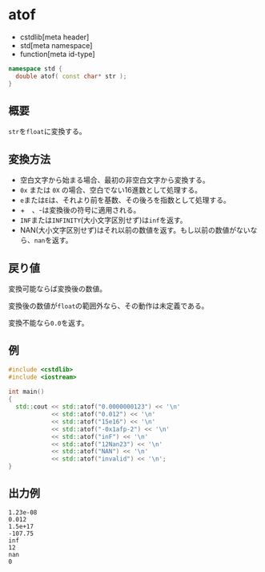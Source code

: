 # atof
* cstdlib[meta header]
* std[meta namespace]
* function[meta id-type]

```cpp
namespace std {
  double atof( const char* str );
}
```

## 概要

`str`を`float`に変換する。

## 変換方法

- 空白文字から始まる場合、最初の非空白文字から変換する。
- `0x` または `0X` の場合、空白でない16進数として処理する。
- `e`または`E`は、それより前を基数、その後ろを指数として処理する。
- \+　、\-は変換後の符号に適用される。
- `INF`または`INFINITY`(大小文字区別せず)は`inf`を返す。
- NAN(大小文字区別せず)はそれ以前の数値を返す。もし以前の数値がないなら、`nan`を返す。


## 戻り値

変換可能ならば変換後の数値。

変換後の数値が`float`の範囲外なら、その動作は未定義である。

変換不能なら`0.0`を返す。


## 例

```cpp example
#include <cstdlib>
#include <iostream>
 
int main()
{
  std::cout << std::atof("0.0000000123") << '\n'
            << std::atof("0.012") << '\n'
            << std::atof("15e16") << '\n'
            << std::atof("-0x1afp-2") << '\n'
            << std::atof("inF") << '\n'
            << std::atof("12Nan23") << '\n'
            << std::atof("NAN") << '\n'
            << std::atof("invalid") << '\n';
}
```

## 出力例

```
1.23e-08
0.012
1.5e+17
-107.75
inf
12
nan
0
```
